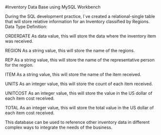 
#Inventory Data Base using MySQL Workbench

During the SQL development practice, I´ve created a relational-single table that will store relative information for an Inventory classified by Regions.
Data Type Definition:

ORDERDATE
          As data value, this will store the data where the inventory item was received.
          
REGION
          As a string value, this will store the name of the regions.
          
REP
          As a string value, this will store the name of the representative person for the region.
          
ITEM
          As a string value, this will store the name of the item received. 
          
UNITS
          As an integer value, this will store the count of each item received.
          
UNITCOST
          As an integer value, this will store the value in the US dollar of each item cost received.
          
TOTAL
          As an integer value, this will store the total value in the US dollar of each item cost received.
          

This database can be used to reference other inventory data in different complex ways to integrate the needs of the business.
